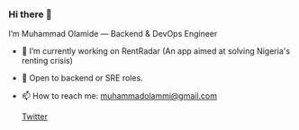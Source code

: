 ### Hi there 👋
I’m Muhammad Olamide — Backend & DevOps Engineer

<!--
**muhammadolammi/muhammadolammi** is a ✨ _special_ ✨ repository because its `README.md` (this file) appears on your GitHub profile.

Here are some ideas to get you started:

- 🌱 I’m currently learning ...
- 👯 I’m looking to collaborate on ...
- 🤔 I’m looking for help with ...
- 💬 Ask me about ...
- 📫 How to reach me: ...
- 😄 Pronouns: ...
- ⚡ Fun fact: ...
-->
- 🔭 I’m currently working on RentRadar (An app aimed at solving Nigeria's renting crisis)
- 💬 Open to backend or SRE roles.
- 📫 How to reach me: muhammadolammi@gmail.com

  [Twitter](https://twitter.com/MAkewukanwo)

